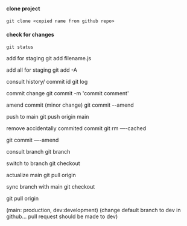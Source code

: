 #### clone project
```
git clone <copied name from github repo>
```
#### check for changes
```
git status
```

add for staging
git add filename.js

add all for staging
git add -A

consult history/ commit id
git log

commit change
git commit -m 'commit comment'

amend commit (minor change)
git commit --amend

push to main
git push origin main

remove accidentally commited commit
git rm —-cached

git commit —-amend

consult branch
git branch

switch to branch
git checkout

actualize main
git pull origin

sync branch with main
git checkout

git pull origin

(main: production, dev:development) (change default branch to dev in github... pull request should be made to dev)
